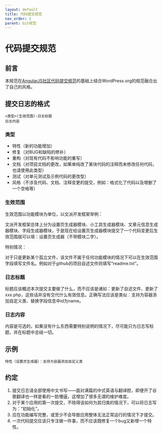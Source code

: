 ```yaml
---
layout: default
title: 代码提交规范
nav_order: 1
parent: Git规范
---
```


# 代码提交规范

## 前言

本规范在[AngularJS社区代码提交规范](https://docs.google.com/document/d/1QrDFcIiPjSLDn3EL15IJygNPiHORgU1_OOAqWjiDU5Y/edit#heading=h.greljkmo14y0)的基础上结合WordPress.org的规范融合出了自己的风格。

## 提交日志的格式

```
<类型>(生效范围):日志标题
日志内容
```

### 类型

 * 特性（新的功能增加）
 * 修复（对BUG和缺陷的修补）
 * 重构（对现有代码不影响功能的重写）
 * 文档（对项目文档的更改，如果单纯改了某块代码的注释而未修改任何代码，也请使用此类型）
 * 测试（对单元测试及示例代码的更改型）
 * 风格（不涉及代码、文档、注释变更的提交，例如：格式化了代码以及增删了一个空格等）

### 生效范围

生效范围以功能模块为单位，以文派开发框架举例：

文派开发框架总体上分为设置页生成器模块、小工具生成器模块、文章元信息生成器模块、字段生成器模块，于是现在给设置页生成器模块提交了一个代码变更后生效范围就可以填：设置页生成器（不带模块二字）。

特别情况：

对于只是更新某个孤立文件，该文件不属于任何功能模块的情况下可以在生效范围字段填写文件名。例如对于github的项目自述文件则填写“readme.txt”。

### 日志标题

标题应该概述本次提交主要做了什么，而不应该是诸如：更新了自述文件、更新了xxx.php，这些话并没有交代什么有效信息。正确写法应该是类似：支持为容器添加自定义类、替换字段信息中id为name。

### 日志内容

内容是可选的，如果没有什么东西需要特别说明的情况下，尽可能只为日志写标题，并在标题中总结一切。

## 示例

```
特性（设置页生成器）：支持为容器添加自定义类
```

## 约定

 1. 提交日志请全部使用中文书写——面对满篇的中式英语与翻译腔，即便开了谷歌翻译也一样是看的一脸懵逼，这增加了很多无谓的维护难度。
 2. 对于某个应用的第一次提交，不晓得该如何为其归类的情况下，可以将日志写为：“初始化”。
 3. 应在功能编写完整，或至少不会导致应用整体无法正常运行的情况下才提交。
 4. 一次代码提交应该只专注做一件事，而不应该既修复一个bug又新增一个特性。 
